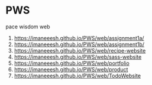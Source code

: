 # PWS
pace wisdom
web

1. https://imaneeesh.github.io/PWS/web/assignment1a/
2. https://imaneeesh.github.io/PWS/web/assignment1b/
3. https://imaneeesh.github.io/PWS/web/recipe-website
4. https://imaneeesh.github.io/PWS/web/sass-website
5. https://imaneeesh.github.io/PWS/web/portfolio
6. https://imaneeesh.github.io/PWS/web/product
7. https://imaneeesh.github.io/PWS/web/TodoWebsite
